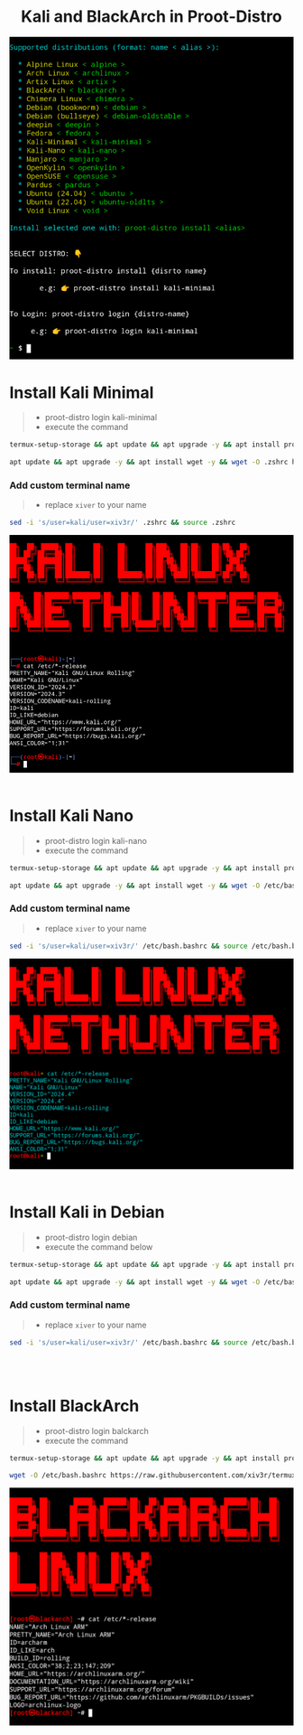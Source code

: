 <h1 align="center">Kali and BlackArch in Proot-Distro </h1>

<p align="center"><img src="https://github.com/xiv3r/termux-proot-distro/blob/main/installer/kali-proot.png">

<br>

# Install Kali Minimal
> - proot-distro login kali-minimal
> - execute the command
```sh
termux-setup-storage && apt update && apt upgrade -y && apt install proot-distro wget -y && echo "clear && proot-distro login kali-minimal" >> $PREFIX/etc/bash.bashrc && wget -qO- https://raw.githubusercontent.com/xiv3r/termux-proot-distro/refs/heads/main/config/installer.sh | sh && proot-distro install kali-minimal && proot-distro login kali-minimal
```
```sh
apt update && apt upgrade -y && apt install wget -y && wget -O .zshrc https://raw.githubusercontent.com/xiv3r/termux-proot-distro/refs/heads/main/config/.zshrc && source .zshrc
```
### Add custom terminal name
> - replace `xiver` to your name
```sh
sed -i 's/user=kali/user=xiv3r/' .zshrc && source .zshrc
```
<p align="center"><img src="https://github.com/xiv3r/termux-proot-distro/blob/main/config/kalimin.png">
<br>
<br>

# Install Kali Nano
> - proot-distro login kali-nano
> - execute the command
```sh
termux-setup-storage && apt update && apt upgrade -y && apt install proot-distro wget -y && echo "clear && proot-distro login kali-nano" >> $PREFIX/etc/bash.bashrc && wget -qO- https://raw.githubusercontent.com/xiv3r/termux-proot-distro/refs/heads/main/config/installer.sh | sh && proot-distro install kali-nano && proot-distro login kali-nano
```
```sh
apt update && apt upgrade -y && apt install wget -y && wget -O /etc/bash.bashrc https://raw.githubusercontent.com/xiv3r/termux-proot-distro/refs/heads/main/config/bash.bashrc && source /etc/bash.bashrc
```
### Add custom terminal name
> - replace `xiver` to your name
```sh
sed -i 's/user=kali/user=xiv3r/' /etc/bash.bashrc && source /etc/bash.bashrc
```
<p align="center"><img src="https://github.com/xiv3r/termux-proot-distro/blob/main/config/kalinh.png">
<br>
<br>
  
# Install Kali in Debian
> - proot-distro login debian
> - execute the command below
```sh
termux-setup-storage && apt update && apt upgrade -y && apt install proot-distro wget -y && echo "clear && proot-distro login debian" >> $PREFIX/etc/bash.bashrc && proot-distro install debian && proot-distro login debian 
```
```sh
apt update && apt upgrade -y && apt install wget -y && wget -O /etc/bash.bashrc https://raw.githubusercontent.com/xiv3r/termux-proot-distro/refs/heads/main/config/kali-deb.bashrc && source /etc/bash.bashrc && wget -qO- https://raw.githubusercontent.com/xiv3r/termux-proot-distro/refs/heads/main/installer/kali-deb.sh | sh
```
### Add custom terminal name
> - replace `xiver` to your name
```sh
sed -i 's/user=kali/user=xiv3r/' /etc/bash.bashrc && source /etc/bash.bashrc
```

<br>
<br>

# Install BlackArch
> - proot-distro login balckarch
> - execute the command
```sh
termux-setup-storage && apt update && apt upgrade -y && apt install proot-distro wget -y &&  echo "clear && proot-distro login blackarch" >> $PREFIX/etc/bash.bashrc && wget -qO- https://raw.githubusercontent.com/xiv3r/termux-proot-distro/refs/heads/main/config/installer.sh | sh && proot-distro install blackarch && proot-distro login blackarch
```
```sh
wget -O /etc/bash.bashrc https://raw.githubusercontent.com/xiv3r/termux-proot-distro/refs/heads/main/config/blackarch.bashrc && source /etc/bash.bashrc && wget https://blackarch.org/strap.sh && chmod +x strap.sh && sh strap.sh && pacman -Syyu
```
<p align="center"><img src="https://github.com/xiv3r/termux-proot-distro/blob/main/config/blarch.png">
